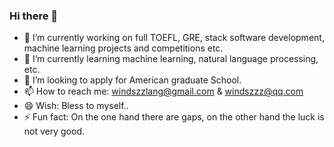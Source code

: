 ### Hi there 👋

- 🔭 I’m currently working on full TOEFL, GRE, stack software development, machine learning projects and competitions etc.
- 🌱 I’m currently learning machine learning, natural language processing, etc.
- 👯 I’m looking to apply for American graduate School.
- 📫 How to reach me: windszzlang@gmail.com & windszzz@qq.com
- 😄 Wish: Bless to myself..
- ⚡ Fun fact: On the one hand there are gaps, on the other hand the luck is not very good.

<!--
**windsOvO/windsOvO** is a ✨ _special_ ✨ repository because its `README.md` (this file) appears on your GitHub profile.

Here are some ideas to get you started:

- 🔭 I’m currently working on full stack software development, machine learning projects etc.
- 🌱 I’m currently learning machine learning, natural language processing, etc.
- 👯 I’m looking to collaborate on ...
- 🤔 I’m looking for help with ...
- 💬 Ask me about ...
- 📫 How to reach me: windszzlang@gmail.com & windszzz@qq.com
- 😄 Pronouns: ...
- ⚡ Fun fact: ...
-->
